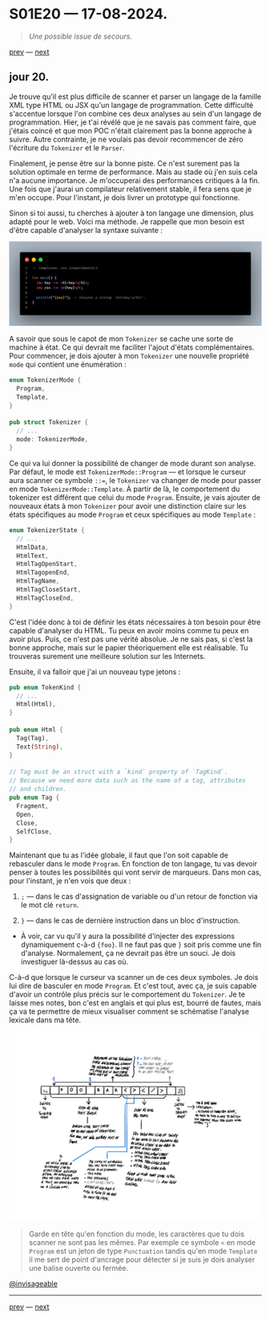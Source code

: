 # S01E20 — 17-08-2024.

> *Une possible issue de secours.*

[prev](S01E19-16-08-2024.md) — [next](S01E21-18-08-2024.md)

## jour 20.

Je trouve qu'il est plus difficile de scanner et parser un langage de la famille XML type HTML ou JSX qu'un langage de programmation. Cette difficulté s'accentue lorsque l'on combine ces deux analyses au sein d'un langage de programmation. Hier, je t'ai révélé que je ne savais pas comment faire, que j'étais coincé et que mon POC n'était clairement pas la bonne approche à suivre. Autre contrainte, je ne voulais pas devoir recommencer de zéro l'écriture du `Tokenizer` et le `Parser`.    

Finalement, je pense être sur la bonne piste. Ce n'est surement pas la solution optimale en terme de performance. Mais au stade où j'en suis cela n'a aucune importance. Je m'occuperai des performances critiques à la fin. Une fois que j'aurai un compilateur relativement stable, il fera sens que je m'en occupe. Pour l'instant, je dois livrer un prototype qui fonctionne.    

Sinon si toi aussi, tu cherches à ajouter à ton langage une dimension, plus adapté pour le web. Voici ma méthode. Je rappelle que mon besoin est d'être capable d'analyser la syntaxe suivante :    

![zo-preview-zsx](../../crates/compiler/zo-notes/preview/preview-zo-zsx.png)

A savoir que sous le capot de mon `Tokenizer` se cache une sorte de machine à état. Ce qui devrait me faciliter l'ajout d'états complémentaires. Pour commencer, je dois ajouter à mon `Tokenizer` une nouvelle propriété `mode` qui contient une énumération :   

```rs
enum TokenizerMode {
  Program,
  Template,
}

pub struct Tokenizer {
  // ...
  mode: TokenizerMode,
}
```

Ce qui va lui donner la possibilité de changer de mode durant son analyse. Par défaut, le mode est `TokenizerMode::Program` — et lorsque le curseur aura scanner ce symbole `::=`, le `Tokenizer` va changer de mode pour passer en mode `TokenizerMode::Template`. À partir de là, le comportement du tokenizer est différent que celui du mode `Program`. Ensuite, je vais ajouter de nouveaux états à mon `Tokenizer` pour avoir une distinction claire sur les états spécifiques au mode `Program` et ceux spécifiques au mode `Template` :   

```rs
enum TokenizerState {
  // ...
  HtmlData,
  HtmlText,
  HtmlTagOpenStart,
  HtmlTagopenEnd,
  HtmlTagName,
  HtmlTagCloseStart,
  HtmlTagCloseEnd,
}
```

C'est l'idée donc à toi de définir les états nécessaires à ton besoin pour être capable d'analyser du HTML. Tu peux en avoir moins comme tu peux en avoir plus. Puis, ce n'est pas une vérité absolue. Je ne sais pas, si c'est la bonne approche, mais sur le papier théoriquement elle est réalisable. Tu trouveras surement une meilleure solution sur les Internets.

Ensuite, il va falloir que j'ai un nouveau type jetons :    

```rs
pub enum TokenKind {
  // ...
  Html(Html),
}

pub enum Html {
  Tag(Tag),
  Text(String),
}

// Tag must be an struct with a `kind` property of `TagKind`.
// Because we need more data such as the name of a tag, attributes
// and children.
pub enum Tag {
  Fragment,
  Open,
  Close,
  SelfClose,
}
```

Maintenant que tu as l'idée globale, il faut que l'on soit capable de rebasculer dans le mode `Program`. En fonction de ton langage, tu vas devoir penser à toutes les possibilités qui vont servir de marqueurs. Dans mon cas, pour l'instant, je n'en vois que deux :

1. `;` — dans le cas d'assignation de variable ou d'un retour de fonction via le mot clé `return`.

2. `}` — dans le cas de dernière instruction dans un bloc d'instruction.

- À voir, car vu qu'il y aura la possibilité d'injecter des expressions dynamiquement c-à-d `{foo}`. Il ne faut pas que `}` soit pris comme une fin d'analyse. Normalement, ça ne devrait pas être un souci. Je dois investiguer là-dessus au cas où.

C-à-d que lorsque le curseur va scanner un de ces deux symboles. Je dois lui dire de basculer en mode `Program`. Et c'est tout, avec ça, je suis capable d'avoir un contrôle plus précis sur le comportement du `Tokenizer`. Je te laisse mes notes, bon c'est en anglais et qui plus est, bourré de fautes, mais ça va te permettre de mieux visualiser comment se schématise l'analyse lexicale dans ma tête.

![sketch-tokenizer-mode-template](./misc/sketch-tokenizer-mode-template.png)

> Garde en tête qu'en fonction du mode, les caractères que tu dois scanner ne sont pas les mêmes. Par exemple ce symbole `<` en mode `Program` est un jeton de type `Punctuation` tandis qu'en mode `Template` il me sert de point d'ancrage pour détecter si je suis je dois analyser une balise ouverte ou fermée.    

[@invisageable](https://twitter.com/invisageable)   

---

[prev](S01E19-16-08-2024.md) — [next](S01E21-18-08-2024.md)   
